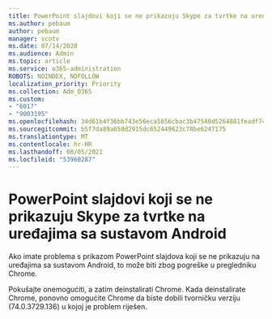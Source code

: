 ```yaml
---
title: PowerPoint slajdovi koji se ne prikazuju Skype za tvrtke na uređajima sa sustavom Android
ms.author: pebaum
author: pebaum
manager: scotv
ms.date: 07/14/2020
ms.audience: Admin
ms.topic: article
ms.service: o365-administration
ROBOTS: NOINDEX, NOFOLLOW
localization_priority: Priority
ms.collection: Adm_O365
ms.custom:
- "6017"
- "9003195"
ms.openlocfilehash: 34d61b4f36bb743e56eca5856cbac3b47540d5264881feadf74fe20bf88d64b8
ms.sourcegitcommit: b5f7da89a650d2915dc652449623c78be6247175
ms.translationtype: MT
ms.contentlocale: hr-HR
ms.lasthandoff: 08/05/2021
ms.locfileid: "53960287"
---
```

# <a name="powerpoint-slides-not-showing-in-skype-for-business-on-android-devices"></a>PowerPoint slajdovi koji se ne prikazuju Skype za tvrtke na uređajima sa sustavom Android

Ako imate problema s prikazom PowerPoint slajdova koji se ne prikazuju na uređajima sa sustavom Android, to može biti zbog pogreške u pregledniku Chrome.

Pokušajte onemogućiti, a zatim deinstalirati Chrome. Kada deinstalirate Chrome, ponovno omogućite Chrome da biste dobili tvorničku verziju (74.0.3729.136) u kojoj je problem riješen.